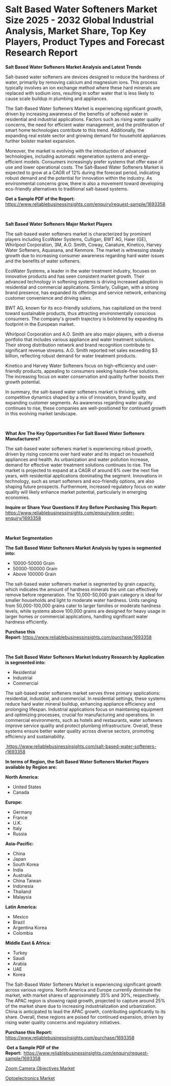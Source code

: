 <p><h1>Salt Based Water Softeners Market Size 2025 - 2032 Global Industrial Analysis, Market Share, Top Key Players, Product Types and Forecast Research Report</h1></p><p><strong>Salt Based Water Softeners Market Analysis and Latest Trends</strong></p>
<p><p>Salt-based water softeners are devices designed to reduce the hardness of water, primarily by removing calcium and magnesium ions. This process typically involves an ion exchange method where these hard minerals are replaced with sodium ions, resulting in softer water that is less likely to cause scale buildup in plumbing and appliances.</p><p>The Salt-Based Water Softeners Market is experiencing significant growth, driven by increasing awareness of the benefits of softened water in residential and industrial applications. Factors such as rising water quality concerns, the need for efficient water management, and the proliferation of smart home technologies contribute to this trend. Additionally, the expanding real estate sector and growing demand for household appliances further bolster market expansion.</p><p>Moreover, the market is evolving with the introduction of advanced technologies, including automatic regeneration systems and energy-efficient models. Consumers increasingly prefer systems that offer ease of use and lower operational costs. The Salt-Based Water Softeners Market is expected to grow at a CAGR of 12% during the forecast period, indicating robust demand and the potential for innovation within the industry. As environmental concerns grow, there is also a movement toward developing eco-friendly alternatives to traditional salt-based systems.</p></p>
<p><strong>Get a Sample PDF of the Report:&nbsp;</strong> <a href="https://www.reliablebusinessinsights.com/enquiry/request-sample/1693358?utm_campaign=1121&utm_medium=2&utm_source=Github&utm_content=ia&utm_term=30012025&utm_id=salt-based-water-softeners">https://www.reliablebusinessinsights.com/enquiry/request-sample/1693358</a></p>
<p>&nbsp;</p>
<p><strong>Salt Based Water Softeners Major Market Players</strong></p>
<p><p>The salt-based water softeners market is characterized by prominent players including EcoWater Systems, Culligan, BWT AG, Haier (GE), Whirlpool Corporation, 3M, A.O. Smith, Coway, Canature, Kinetico, Harvey Water Softeners, Aquasana, and Kenmore. The market is witnessing steady growth due to increasing consumer awareness regarding hard water issues and the benefits of water softeners.</p><p>EcoWater Systems, a leader in the water treatment industry, focuses on innovative products and has seen consistent market growth. Their advanced technology in softening systems is driving increased adoption in residential and commercial applications. Similarly, Culligan, with a strong brand presence, has expanded its offerings and service network, enhancing customer convenience and driving sales.</p><p>BWT AG, known for its eco-friendly solutions, has capitalized on the trend toward sustainable products, thus attracting environmentally conscious consumers. The company's growth trajectory is bolstered by expanding its footprint in the European market.</p><p>Whirlpool Corporation and A.O. Smith are also major players, with a diverse portfolio that includes various appliance and water treatment solutions. Their strong distribution network and brand recognition contribute to significant revenue streams. A.O. Smith reported net sales exceeding $3 billion, reflecting robust demand for water treatment products.</p><p>Kinetico and Harvey Water Softeners focus on high-efficiency and user-friendly products, appealing to consumers seeking hassle-free solutions. The increasing focus on water conservation and quality further boosts their growth potential.</p><p>In summary, the salt-based water softeners market is thriving, with competitive dynamics shaped by a mix of innovation, brand loyalty, and expanding customer segments. As awareness regarding water quality continues to rise, these companies are well-positioned for continued growth in this evolving market landscape.</p></p>
<p>&nbsp;</p>
<p><strong>What Are The Key Opportunities For Salt Based Water Softeners Manufacturers?</strong></p>
<p><p>The salt-based water softeners market is experiencing robust growth, driven by rising concerns over hard water and its impact on household appliances and health. As urbanization and water pollution increase, demand for effective water treatment solutions continues to rise. The market is projected to expand at a CAGR of around 6% over the next five years, with residential applications dominating the segment. Innovations in technology, such as smart softeners and eco-friendly options, are also shaping future prospects. Furthermore, increased regulatory focus on water quality will likely enhance market potential, particularly in emerging economies.</p></p>
<p><strong>Inquire or Share Your Questions If Any Before Purchasing This Report:</strong> <a href="https://www.reliablebusinessinsights.com/enquiry/pre-order-enquiry/1693358?utm_campaign=1121&utm_medium=2&utm_source=Github&utm_content=ia&utm_term=30012025&utm_id=salt-based-water-softeners">https://www.reliablebusinessinsights.com/enquiry/pre-order-enquiry/1693358</a></p>
<p>&nbsp;</p>
<p><strong>Market Segmentation</strong></p>
<p><strong>The Salt Based Water Softeners Market Analysis by types is segmented into:</strong></p>
<p><ul><li>10000-50000 Grain</li><li>50000-100000 Grain</li><li>Above 100000 Grain</li></ul></p>
<p><p>The salt-based water softeners market is segmented by grain capacity, which indicates the amount of hardness minerals the unit can effectively remove before regeneration. The 10,000-50,000 grain category is ideal for smaller households and light to moderate water hardness. Units ranging from 50,000-100,000 grains cater to larger families or moderate hardness levels, while systems above 100,000 grains are designed for heavy usage in larger homes or commercial applications, handling significant water hardness efficiently.</p></p>
<p><strong>Purchase this Report:&nbsp;</strong><a href="https://www.reliablebusinessinsights.com/purchase/1693358?utm_campaign=1121&utm_medium=2&utm_source=Github&utm_content=ia&utm_term=30012025&utm_id=salt-based-water-softeners">https://www.reliablebusinessinsights.com/purchase/1693358</a></p>
<p>&nbsp;</p>
<p><strong>The Salt Based Water Softeners Market Industry Research by Application is segmented into:</strong></p>
<p><ul><li>Residential</li><li>Industrial</li><li>Commercial</li></ul></p>
<p><p>The salt-based water softeners market serves three primary applications: residential, industrial, and commercial. In residential settings, these systems reduce hard water mineral buildup, enhancing appliance efficiency and prolonging lifespan. Industrial applications focus on maintaining equipment and optimizing processes, crucial for manufacturing and operations. In commercial environments, such as hotels and restaurants, water softeners improve service quality and protect plumbing infrastructure. Overall, these systems ensure better water quality across diverse sectors, promoting efficiency and sustainability.</p></p>
<p><a href="https://www.reliablebusinessinsights.com/salt-based-water-softeners-r1693358?utm_campaign=1121&utm_medium=2&utm_source=Github&utm_content=ia&utm_term=30012025&utm_id=salt-based-water-softeners">&nbsp;https://www.reliablebusinessinsights.com/salt-based-water-softeners-r1693358</a></p>
<p><strong>In terms of Region, the Salt Based Water Softeners Market Players available by Region are:</strong></p>
<p>
    <p> <strong> North America: </strong>
        <ul>
            <li>United States</li>
            <li>Canada</li>
        </ul>
        </p> 
    <p> <strong> Europe: </strong>
        <ul>
            <li>Germany</li>
            <li>France</li>
            <li>U.K.</li>
            <li>Italy</li>
            <li>Russia</li>
        </ul>
        </p> 
    <p> <strong> Asia-Pacific: </strong>
        <ul>
            <li>China</li>
            <li>Japan</li>
            <li>South Korea</li>
            <li>India</li>
            <li>Australia</li>
            <li>China Taiwan</li>
            <li>Indonesia</li>
            <li>Thailand</li>
            <li>Malaysia</li>
        </ul>
        </p> 
    <p> <strong> Latin America: </strong>
        <ul>
            <li>Mexico</li>
            <li>Brazil</li>
            <li>Argentina Korea</li>
            <li>Colombia</li>
        </ul>
        </p> 
    <p> <strong> Middle East & Africa: </strong>
        <ul>
            <li>Turkey</li>
            <li>Saudi</li>
            <li>Arabia</li>
            <li>UAE</li>
            <li>Korea</li>
        </ul>
    </p>
    </p>
<p><p>The Salt-Based Water Softeners Market is experiencing significant growth across various regions. North America and Europe currently dominate the market, with market shares of approximately 35% and 30%, respectively. The APAC region is showing rapid growth, projected to capture around 25% of the market share due to increasing industrialization and urbanization. China is anticipated to lead the APAC growth, contributing significantly to its share. Overall, these regions are poised for continued expansion, driven by rising water quality concerns and regulatory initiatives.</p></p>
<p><strong>Purchase this Report: </strong><a href="https://www.reliablebusinessinsights.com/purchase/1693358?utm_campaign=1121&utm_medium=2&utm_source=Github&utm_content=ia&utm_term=30012025&utm_id=salt-based-water-softeners">https://www.reliablebusinessinsights.com/purchase/1693358</a></p>
<p>&nbsp;<strong>Get a Sample PDF of the Report:&nbsp;&nbsp;</strong><a href="https://www.reliablebusinessinsights.com/enquiry/request-sample/1693358?utm_campaign=1121&utm_medium=2&utm_source=Github&utm_content=ia&utm_term=30012025&utm_id=salt-based-water-softeners">https://www.reliablebusinessinsights.com/enquiry/request-sample/1693358</a></p>
<p><strong></strong></p>
<p><p><a href="https://www.linkedin.com/pulse/zoom-camera-objectives-market-size-current-development-sales-2ojfe?utm_campaign=1121&utm_medium=2&utm_source=Github&utm_content=ia&utm_term=30012025&utm_id=salt-based-water-softeners">Zoom Camera Objectives Market</a></p><p><a href="https://www.linkedin.com/pulse/optoelectronics-market-report-2025-2032-challenges-sales-volume-e9lze?utm_campaign=1121&utm_medium=2&utm_source=Github&utm_content=ia&utm_term=30012025&utm_id=salt-based-water-softeners">Optoelectronics Market</a></p></p>